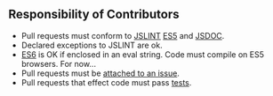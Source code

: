 ## Responsibility of Contributors

* Pull requests must conform to [JSLINT](http://jslint.com/) [ES5](https://es5.github.io/) and [JSDOC](http://usejsdoc.org/).
* Declared exceptions to JSLINT are ok.
* [ES6](http://www.ecma-international.org/ecma-262/6.0/index.html) is OK if enclosed in an eval string.  Code must compile on ES5 browsers.  For now...
* Pull requests must be [attached to an issue](https://github.com/TonyGermaneri/canvas-datagrid/issues).
* Pull requests that effect code must pass [tests](https://canvas-datagrid.js.org/canvas-datagrid/test/tests.html).
